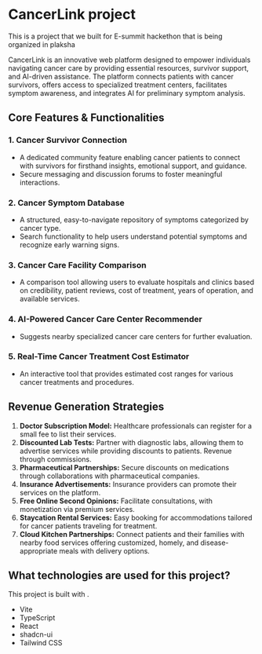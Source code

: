 # CancerLink project

This is a project that we built for E-summit hackethon that is being organized in plaksha

CancerLink is an innovative web platform designed to empower individuals navigating cancer care by providing essential resources, survivor support, and AI-driven assistance. The platform connects patients with cancer survivors, offers access to specialized treatment centers, facilitates symptom awareness, and integrates AI for preliminary symptom analysis.

## Core Features & Functionalities

### **1. Cancer Survivor Connection**

- A dedicated community feature enabling cancer patients to connect with survivors for firsthand insights, emotional support, and guidance.
- Secure messaging and discussion forums to foster meaningful interactions.

### **2. Cancer Symptom Database**

- A structured, easy-to-navigate repository of symptoms categorized by cancer type.
- Search functionality to help users understand potential symptoms and recognize early warning signs.

### **3. Cancer Care Facility Comparison**

- A comparison tool allowing users to evaluate hospitals and clinics based on credibility, patient reviews, cost of treatment, years of operation, and available services.

### **4. AI-Powered Cancer Care Center Recommender**

- Suggests nearby specialized cancer care centers for further evaluation.

### **5. Real-Time Cancer Treatment Cost Estimator**

- An interactive tool that provides estimated cost ranges for various cancer treatments and procedures.

## **Revenue Generation Strategies**

1. **Doctor Subscription Model:** Healthcare professionals can register for a small fee to list their services.
2. **Discounted Lab Tests:** Partner with diagnostic labs, allowing them to advertise services while providing discounts to patients. Revenue through commissions.
3. **Pharmaceutical Partnerships:** Secure discounts on medications through collaborations with pharmaceutical companies.
4. **Insurance Advertisements:** Insurance providers can promote their services on the platform.
5. **Free Online Second Opinions:** Facilitate consultations, with monetization via premium services.
6. **Staycation Rental Services:** Easy booking for accommodations tailored for cancer patients traveling for treatment.
7. **Cloud Kitchen Partnerships:** Connect patients and their families with nearby food services offering customized, homely, and disease-appropriate meals with delivery options.

## What technologies are used for this project?

This project is built with .

- Vite
- TypeScript
- React
- shadcn-ui
- Tailwind CSS
